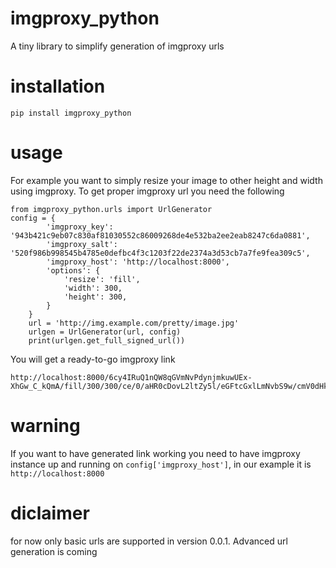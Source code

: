 # imgproxy_python
A tiny library to simplify generation of imgproxy urls

# installation
```
pip install imgproxy_python
```

# usage
For example you want to simply resize your image to other height and width using imgproxy. To get proper imgproxy url you need the following
```
from imgproxy_python.urls import UrlGenerator
config = {
        'imgproxy_key': '943b421c9eb07c830af81030552c86009268de4e532ba2ee2eab8247c6da0881',
        'imgproxy_salt': '520f986b998545b4785e0defbc4f3c1203f22de2374a3d53cb7a7fe9fea309c5',
        'imgproxy_host': 'http://localhost:8000',
        'options': {
            'resize': 'fill',
            'width': 300,
            'height': 300,
        }
    }
    url = 'http://img.example.com/pretty/image.jpg'
    urlgen = UrlGenerator(url, config)
    print(urlgen.get_full_signed_url())
```
You will get a ready-to-go imgproxy link
```
http://localhost:8000/6cy4IRuQ1nQW8qGVmNvPdynjmkuwUEx-XhGw_C_kQmA/fill/300/300/ce/0/aHR0cDovL2ltZy5l/eGFtcGxlLmNvbS9w/cmV0dHkvaW1hZ2Uu/anBn
```

# warning

If you want to have generated link working you need to have imgproxy instance up and running on ```config['imgproxy_host']```, in our example it is ```http://localhost:8000```

# diclaimer

for now only basic urls are supported in version 0.0.1. Advanced url generation is coming
